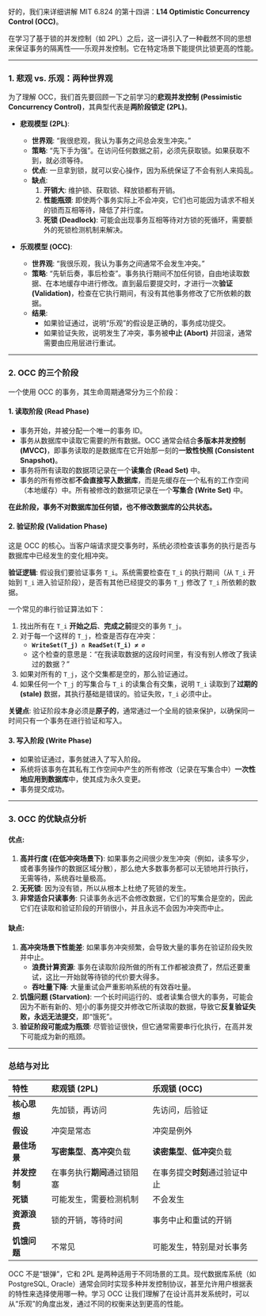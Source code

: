 好的，我们来详细讲解 MIT 6.824 的第十四讲：**L14 Optimistic Concurrency Control (OCC)**。

在学习了基于锁的并发控制（如 2PL）之后，这一讲引入了一种截然不同的思想来保证事务的隔离性——乐观并发控制。它在特定场景下能提供比锁更高的性能。

---

### 1. 悲观 vs. 乐观：两种世界观

为了理解 OCC，我们首先要回顾一下之前学习的**悲观并发控制 (Pessimistic Concurrency Control)**，其典型代表是**两阶段锁定 (2PL)**。

- **悲观模型 (2PL)**:

  - **世界观**: “我很悲观，我认为事务之间总会发生冲突。”
  - **策略**: “先下手为强”。在访问任何数据之前，必须先获取锁。如果获取不到，就必须等待。
  - **优点**: 一旦拿到锁，就可以安心操作，因为系统保证了不会有别人来捣乱。
  - **缺点**:
    1.  **开销大**: 维护锁、获取锁、释放锁都有开销。
    2.  **性能瓶颈**: 即使两个事务实际上不会冲突，它们也可能因为请求不相关的锁而互相等待，降低了并行度。
    3.  **死锁 (Deadlock)**: 可能会出现事务互相等待对方锁的死循环，需要额外的死锁检测机制来解决。

- **乐观模型 (OCC)**:
  - **世界观**: “我很乐观，我认为事务之间通常不会发生冲突。”
  - **策略**: “先斩后奏，事后检查”。事务执行期间不加任何锁，自由地读取数据、在本地缓存中进行修改。直到最后要提交时，才进行一次**验证 (Validation)**，检查在它执行期间，有没有其他事务修改了它所依赖的数据。
  - **结果**:
    - 如果验证通过，说明“乐观”的假设是正确的，事务成功提交。
    - 如果验证失败，说明发生了冲突，事务被**中止 (Abort)** 并回滚，通常需要由应用层进行重试。

---

### 2. OCC 的三个阶段

一个使用 OCC 的事务，其生命周期通常分为三个阶段：

#### 1. 读取阶段 (Read Phase)

- 事务开始，并被分配一个唯一的事务 ID。
- 事务从数据库中读取它需要的所有数据。OCC 通常会结合**多版本并发控制 (MVCC)**，即事务读取的是数据库在它开始那一刻的**一致性快照 (Consistent Snapshot)**。
- 事务将所有读取的数据项记录在一个**读集合 (Read Set)** 中。
- 事务的所有修改都**不会直接写入数据库**，而是先缓存在一个私有的工作空间（本地缓存）中。所有被修改的数据项记录在一个**写集合 (Write Set)** 中。

**在此阶段，事务不对数据库加任何锁，也不修改数据库的公共状态。**

#### 2. 验证阶段 (Validation Phase)

这是 OCC 的核心。当客户端请求提交事务时，系统必须检查该事务的执行是否与数据库中已经发生的变化相冲突。

**验证逻辑**:
假设我们要验证事务 `T_i`。系统需要检查在 `T_i` 的执行期间（从 `T_i` 开始到 `T_i` 进入验证阶段），是否有其他已经提交的事务 `T_j` 修改了 `T_i` 所依赖的数据。

一个常见的串行验证算法如下：

1.  找出所有在 `T_i` **开始之后**、**完成之前**提交的事务 `T_j`。
2.  对于每一个这样的 `T_j`，检查是否存在冲突：
    - **`WriteSet(T_j) ∩ ReadSet(T_i) ≠ ∅`**
    - 这个检查的意思是：“在我读取数据的这段时间里，有没有别人修改了我读过的数据？”
3.  如果对所有的 `T_j`，这个交集都是空的，那么验证通过。
4.  如果任何一个 `T_j` 的写集合与 `T_i` 的读集合有交集，说明 `T_i` 读取到了**过期的 (stale)** 数据，其执行基础是错误的。验证失败，`T_i` 必须中止。

**关键点**: 验证阶段本身必须是**原子的**，通常通过一个全局的锁来保护，以确保同一时间只有一个事务在进行验证和写入。

#### 3. 写入阶段 (Write Phase)

- 如果验证通过，事务就进入了写入阶段。
- 系统将该事务在其私有工作空间中产生的所有修改（记录在写集合中）**一次性地应用到数据库**中，使其成为永久变更。
- 事务提交成功。

---

### 3. OCC 的优缺点分析

#### 优点:

1.  **高并行度 (在低冲突场景下)**: 如果事务之间很少发生冲突（例如，读多写少，或者事务操作的数据区域分散），那么绝大多数事务都可以无锁地并行执行，无需等待，系统吞吐量极高。
2.  **无死锁**: 因为没有锁，所以从根本上杜绝了死锁的发生。
3.  **非常适合只读事务**: 只读事务永远不会修改数据，它们的写集合是空的，因此它们在读取和验证阶段的开销很小，并且永远不会因为冲突而中止。

#### 缺点:

1.  **高冲突场景下性能差**: 如果事务冲突频繁，会导致大量的事务在验证阶段失败并中止。
    - **浪费计算资源**: 事务在读取阶段所做的所有工作都被浪费了，然后还要重试，这比一开始就等待锁的代价要大得多。
    - **吞吐量下降**: 大量重试会严重影响系统的有效吞吐量。
2.  **饥饿问题 (Starvation)**: 一个长时间运行的、或者读集合很大的事务，可能会因为不断有新的、短小的事务提交并修改它所读取的数据，导致它**反复验证失败，永远无法提交**，即“饿死”。
3.  **验证阶段可能成为瓶颈**: 尽管验证很快，但它通常需要串行化执行，在高并发下可能成为新的瓶颈。

---

### 总结与对比

| 特性         | 悲观锁 (2PL)                 | 乐观锁 (OCC)                   |
| :----------- | :--------------------------- | :----------------------------- |
| **核心思想** | 先加锁，再访问               | 先访问，后验证                 |
| **假设**     | 冲突是常态                   | 冲突是例外                     |
| **最佳场景** | **写密集型**、**高冲突**负载 | **读密集型**、**低冲突**负载   |
| **并发控制** | 在事务执行**期间**通过锁阻塞 | 在事务提交**时刻**通过验证中止 |
| **死锁**     | 可能发生，需要检测机制       | 不会发生                       |
| **资源浪费** | 锁的开销，等待时间           | 事务中止和重试的开销           |
| **饥饿问题** | 不常见                       | 可能发生，特别是对长事务       |

OCC 不是“银弹”，它和 2PL 是两种适用于不同场景的工具。现代数据库系统（如 PostgreSQL, Oracle）通常会同时实现多种并发控制协议，甚至允许用户根据表的特性来选择使用哪一种。学习 OCC 让我们理解了在设计高并发系统时，可以从“乐观”的角度出发，通过不同的权衡来达到更高的性能。
